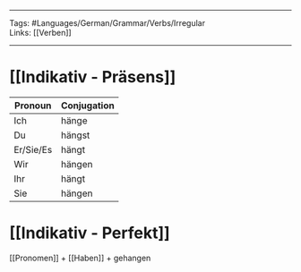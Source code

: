 ___
Tags: #Languages/German/Grammar/Verbs/Irregular  
Links: [[Verben]]
___
# [[Indikativ - Präsens]]
Pronoun|Conjugation
------------ | ------------
Ich | hänge
Du | hängst
Er/Sie/Es | hängt
Wir | hängen
Ihr | hängt
Sie | hängen


# [[Indikativ - Perfekt]]
[[Pronomen]] + [[Haben]] + gehangen